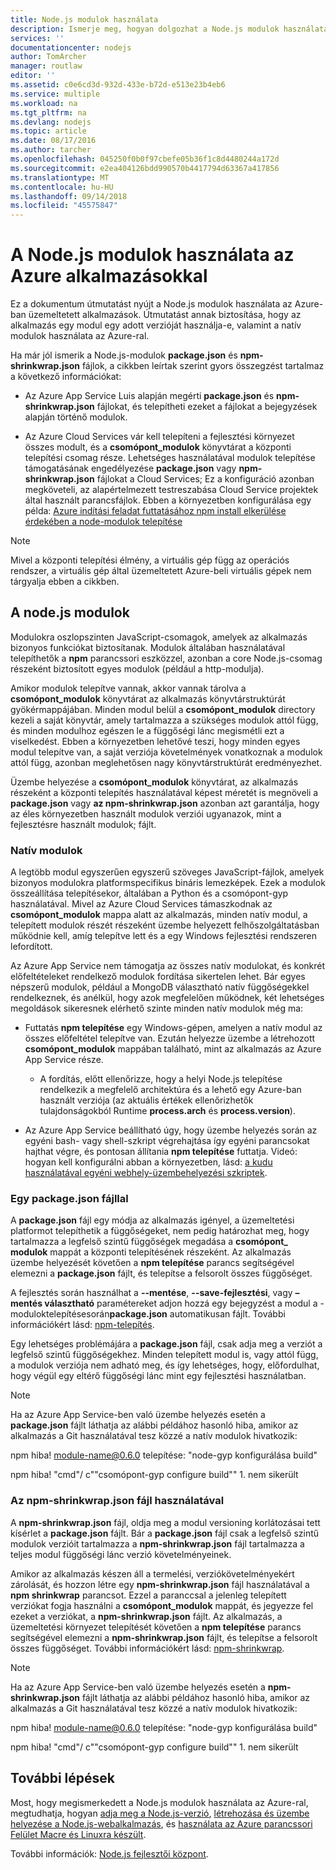```yaml
---
title: Node.js modulok használata
description: Ismerje meg, hogyan dolgozhat a Node.js modulok használata az Azure App Service és a Cloud Services esetén.
services: ''
documentationcenter: nodejs
author: TomArcher
manager: routlaw
editor: ''
ms.assetid: c0e6cd3d-932d-433e-b72d-e513e23b4eb6
ms.service: multiple
ms.workload: na
ms.tgt_pltfrm: na
ms.devlang: nodejs
ms.topic: article
ms.date: 08/17/2016
ms.author: tarcher
ms.openlocfilehash: 045250f0b0f97cbefe05b36f1c8d4480244a172d
ms.sourcegitcommit: e2ea404126bdd990570b4417794d63367a417856
ms.translationtype: MT
ms.contentlocale: hu-HU
ms.lasthandoff: 09/14/2018
ms.locfileid: "45575847"
---
```

# <a name="using-nodejs-modules-with-azure-applications"></a>A Node.js modulok használata az Azure alkalmazásokkal
Ez a dokumentum útmutatást nyújt a Node.js modulok használata az Azure-ban üzemeltetett alkalmazások. Útmutatást annak biztosítása, hogy az alkalmazás egy modul egy adott verzióját használja-e, valamint a natív modulok használata az Azure-ral.

Ha már jól ismerik a Node.js-modulok **package.json** és **npm-shrinkwrap.json** fájlok, a cikkben leírtak szerint gyors összegzést tartalmaz a következő információkat:

* Az Azure App Service Luis alapján megérti **package.json** és **npm-shrinkwrap.json** fájlokat, és telepítheti ezeket a fájlokat a bejegyzések alapján történő modulok.

* Az Azure Cloud Services vár kell telepíteni a fejlesztési környezet összes modult, és a **csomópont\_modulok** könyvtárat a központi telepítési csomag része. Lehetséges használatával modulok telepítése támogatásának engedélyezése **package.json** vagy **npm-shrinkwrap.json** fájlokat a Cloud Services; Ez a konfiguráció azonban megköveteli, az alapértelmezett testreszabása Cloud Service projektek által használt parancsfájlok. Ebben a környezetben konfigurálása egy példa: [Azure indítási feladat futtatásához npm install elkerülése érdekében a node-modulok telepítése](https://github.com/woloski/nodeonazure-blog/blob/master/articles/startup-task-to-run-npm-in-azure.markdown)

> [!NOTE]
> Mivel a központi telepítési élmény, a virtuális gép függ az operációs rendszer, a virtuális gép által üzemeltetett Azure-beli virtuális gépek nem tárgyalja ebben a cikkben.
> 
> 

## <a name="nodejs-modules"></a>A node.js modulok
Modulokra oszlopszinten JavaScript-csomagok, amelyek az alkalmazás bizonyos funkciókat biztosítanak. Modulok általában használatával telepíthetők a **npm** parancssori eszközzel, azonban a core Node.js-csomag részeként biztosított egyes modulok (például a http-modulja).

Amikor modulok telepítve vannak, akkor vannak tárolva a **csomópont\_modulok** könyvtárat az alkalmazás könyvtárstruktúrát gyökérmappájában. Minden modul belül a **csomópont\_modulok** directory kezeli a saját könyvtár, amely tartalmazza a szükséges modulok attól függ, és minden modulhoz egészen le a függőségi lánc megismétli ezt a viselkedést. Ebben a környezetben lehetővé teszi, hogy minden egyes modul telepítve van, a saját verziója követelmények vonatkoznak a modulok attól függ, azonban meglehetősen nagy könyvtárstruktúrát eredményezhet.

Üzembe helyezése a **csomópont\_modulok** könyvtárat, az alkalmazás részeként a központi telepítés használatával képest méretét is megnöveli a **package.json** vagy  **az npm-shrinkwrap.json** azonban azt garantálja, hogy az éles környezetben használt modulok verziói ugyanazok, mint a fejlesztésre használt modulok; fájlt.

### <a name="native-modules"></a>Natív modulok
A legtöbb modul egyszerűen egyszerű szöveges JavaScript-fájlok, amelyek bizonyos modulokra platformspecifikus bináris lemezképek. Ezek a modulok összeállítása telepítésekor, általában a Python és a csomópont-gyp használatával. Mivel az Azure Cloud Services támaszkodnak az **csomópont\_modulok** mappa alatt az alkalmazás, minden natív modul, a telepített modulok részét részeként üzembe helyezett felhőszolgáltatásban működnie kell, amíg telepítve lett és a egy Windows fejlesztési rendszeren lefordított.

Az Azure App Service nem támogatja az összes natív modulokat, és konkrét előfeltételeket rendelkező modulok fordítása sikertelen lehet. Bár egyes népszerű modulok, például a MongoDB választható natív függőségekkel rendelkeznek, és anélkül, hogy azok megfelelően működnek, két lehetséges megoldások sikeresnek elérhető szinte minden natív modulok még ma:

* Futtatás **npm telepítése** egy Windows-gépen, amelyen a natív modul az összes előfeltétel telepítve van. Ezután helyezze üzembe a létrehozott **csomópont\_modulok** mappában található, mint az alkalmazás az Azure App Service része.

  * A fordítás, előtt ellenőrizze, hogy a helyi Node.js telepítése rendelkezik a megfelelő architektúra és a lehető egy Azure-ban használt verziója (az aktuális értékek ellenőrizhetők tulajdonságokból Runtime **process.arch** és **process.version**).

* Az Azure App Service beállítható úgy, hogy üzembe helyezés során az egyéni bash- vagy shell-szkript végrehajtása így egyéni parancsokat hajthat végre, és pontosan állítania **npm telepítése** futtatja. Videó: hogyan kell konfigurálni abban a környezetben, lásd: [a kudu használatával egyéni webhely-üzembehelyezési szkriptek](https://azure.microsoft.com/resources/videos/custom-web-site-deployment-scripts-with-kudu/).

### <a name="using-a-packagejson-file"></a>Egy package.json fájllal

A **package.json** fájl egy módja az alkalmazás igényel, a üzemeltetési platformot telepíthetik a függőségeket, nem pedig határozhat meg, hogy tartalmazza a legfelső szintű függőségek megadása a **csomópont\_ modulok** mappát a központi telepítésének részeként. Az alkalmazás üzembe helyezését követően a **npm telepítése** parancs segítségével elemezni a **package.json** fájlt, és telepítse a felsorolt összes függőséget.

A fejlesztés során használhat a **--mentése**, **--save-fejlesztési**, vagy **– mentés választható** paramétereket adjon hozzá egy bejegyzést a modul a -moduloktelepítésesorán**package.json** automatikusan fájlt. További információkért lásd: [npm-telepítés](https://docs.npmjs.com/cli/install).

Egy lehetséges problémájára a **package.json** fájl, csak adja meg a verziót a legfelső szintű függőségekhez. Minden telepített modul is, vagy attól függ, a modulok verziója nem adható meg, és így lehetséges, hogy, előfordulhat, hogy végül egy eltérő függőségi lánc mint egy fejlesztési használatban.

> [!NOTE]
> Ha az Azure App Service-ben való üzembe helyezés esetén a <b>package.json</b> fájlt láthatja az alábbi példához hasonló hiba, amikor az alkalmazás a Git használatával tesz közzé a natív modulok hivatkozik:
> 
> npm hiba! module-name@0.6.0 telepítése: "node-gyp konfigurálása build"
> 
> npm hiba! "cmd"/ c""csomópont-gyp configure build"" 1. nem sikerült
> 
> 

### <a name="using-a-npm-shrinkwrapjson-file"></a>Az npm-shrinkwrap.json fájl használatával
A **npm-shrinkwrap.json** fájl, oldja meg a modul versioning korlátozásai tett kísérlet a **package.json** fájlt. Bár a **package.json** fájl csak a legfelső szintű modulok verzióit tartalmazza a **npm-shrinkwrap.json** fájl tartalmazza a teljes modul függőségi lánc verzió követelményeinek.

Amikor az alkalmazás készen áll a termelési, verziókövetelményekért zárolását, és hozzon létre egy **npm-shrinkwrap.json** fájl használatával a **npm shrinkwrap** parancsot. Ezzel a paranccsal a jelenleg telepített verziókat fogja használni a **csomópont\_modulok** mappát, és jegyezze fel ezeket a verziókat, a **npm-shrinkwrap.json** fájlt. Az alkalmazás, a üzemeltetési környezet telepítését követően a **npm telepítése** parancs segítségével elemezni a **npm-shrinkwrap.json** fájlt, és telepítse a felsorolt összes függőséget. További információkért lásd: [npm-shrinkwrap](https://docs.npmjs.com/cli/shrinkwrap).

> [!NOTE]
> Ha az Azure App Service-ben való üzembe helyezés esetén a <b>npm-shrinkwrap.json</b> fájlt láthatja az alábbi példához hasonló hiba, amikor az alkalmazás a Git használatával tesz közzé a natív modulok hivatkozik:
> 
> npm hiba! module-name@0.6.0 telepítése: "node-gyp konfigurálása build"
> 
> npm hiba! "cmd"/ c""csomópont-gyp configure build"" 1. nem sikerült
> 
> 

## <a name="next-steps"></a>További lépések
Most, hogy megismerkedett a Node.js modulok használata az Azure-ral, megtudhatja, hogyan [adja meg a Node.js-verzió](https://github.com/squillace/staging/blob/master/articles/nodejs-specify-node-version-azure-apps.md), [létrehozása és üzembe helyezése a Node.js-webalkalmazás](app-service/app-service-web-get-started-nodejs.md), és [használata az Azure parancssori Felület Macre és Linuxra készült](https://azure.microsoft.com/blog/using-windows-azure-with-the-command-line-tools-for-mac-and-linux/).

További információk: [Node.js fejlesztői központ](/nodejs/azure/).

[specify the Node.js version]: nodejs-specify-node-version-azure-apps.md
[How to use the Azure Command-Line Interface for Mac and Linux]:cli-install-nodejs.md
[Custom Website Deployment Scripts with Kudu]: https://channel9.msdn.com/Shows/Azure-Friday/Custom-Web-Site-Deployment-Scripts-with-Kudu-with-David-Ebbo
